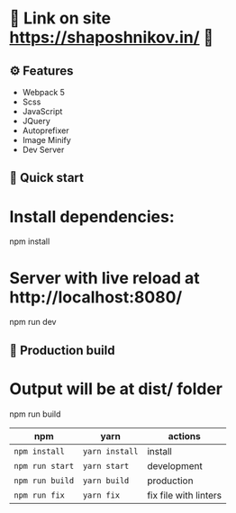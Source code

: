 # 🚀 Link on site https://shaposhnikov.in/  🚀

## ⚙️ Features
- Webpack 5
- Scss
- JavaScript
- JQuery
- Autoprefixer
- Image Minify
- Dev Server

## 🏁 Quick start ##

# Install dependencies:
npm install

# Server with live reload at http://localhost:8080/
npm run dev


## 🏁 Production build

# Output will be at dist/ folder
npm run build


| npm             | yarn             | actions               |
|-----------------| ---------------- | --------------------- |
| `npm install`   | `yarn install`   | install               |
| `npm run start` | `yarn start`     | development           |
| `npm run build` | `yarn build`     | production            |
| `npm run fix`   | `yarn fix`       | fix file with linters |

